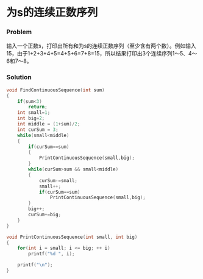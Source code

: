 # 为s的连续正数序列

### Problem

输入一个正数s，打印出所有和为s的连续正数序列（至少含有两个数）。例如输入15，由于1+2+3+4+5=4+5+6=7+8=15，所以结果打印出3个连续序列1〜5、4〜6和7〜8。

### Solution

```c++
void FindContinuousSequence(int sum)
{
    if(sum<3)
        return;
    int small=1;
    int big=2;
    int middle = (1+sum)/2;
    int curSum = 3;
    while(small<middle)
    {
        if(curSum==sum)
        {
            PrintContinuousSequence(small,big);
        }
        while(curSum>sum && small<middle)
        {
            curSum-=small;
            small++;
            if(curSum==sum)
                PrintContinuousSequence(small,big);
        }
        big++;
        curSum+=big;
    }
}

void PrintContinuousSequence(int small, int big)
{
    for(int i = small; i <= big; ++ i)
        printf("%d ", i);

    printf("\n");
}
```





